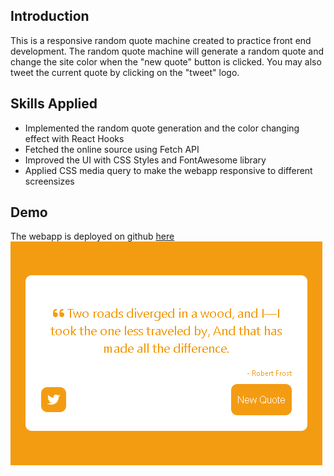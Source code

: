 ## Introduction
This is a responsive random quote machine created to practice front end development. 
The random quote machine will generate a random quote and change the site color when the "new quote" button is clicked. You may also tweet the current quote by clicking on the "tweet" logo. 

## Skills Applied
- Implemented the random quote generation and the color changing effect with React Hooks
- Fetched the online source using Fetch API 
- Improved the UI with CSS Styles and FontAwesome library
- Applied CSS media query to make the webapp responsive to different screensizes

## Demo
The webapp is deployed on github [here](https://ssharonctw.github.io/random-quote-machine/)
![Demo picture](doc/random-quote-machine-demo.PNG)
